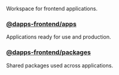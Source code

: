Workspace for frontend applications.

### [@dapps-frontend/apps](https://github.com/gear-foundation/dapps/tree/master/frontend/apps)

Applications ready for use and production.

### [@dapps-frontend/packages](https://github.com/gear-foundation/dapps/tree/master/frontend/packages)

Shared packages used across applications.
